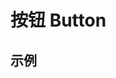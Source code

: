 # 按钮 Button

## 示例

<preview path="../../../src/components/button/demos/base.demo.vue" title="基础" description=“type“ />
